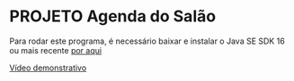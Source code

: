 # PROJETO Agenda do Salão

Para rodar este programa, é necessário baixar e instalar o Java SE SDK 16 ou mais recente [por aqui](https://www.oracle.com/java/technologies/javase-jdk16-downloads.html)

[Vídeo demonstrativo](https://www.youtube.com/watch?v=ERsKY66ndng)

